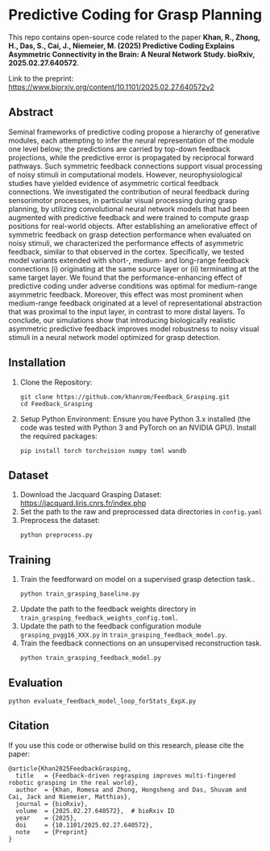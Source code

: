 # Predictive Coding for Grasp Planning
This repo contains open-source code related to the paper **Khan, R., Zhong, H., Das, S., Cai, J., Niemeier, M. (2025) Predictive Coding Explains Asymmetric Connectivity in the Brain: A Neural Network Study. bioRxiv, 2025.02.27.640572**.  

Link to the preprint: https://www.biorxiv.org/content/10.1101/2025.02.27.640572v2

## Abstract
Seminal frameworks of predictive coding propose a hierarchy of generative modules, each attempting to infer the neural representation of the module one level below; the predictions are carried by top-down feedback projections, while the predictive error is propagated by reciprocal forward pathways. Such symmetric feedback connections support visual processing of noisy stimuli in computational models. However, neurophysiological studies have yielded evidence of asymmetric cortical feedback connections. We investigated the contribution of neural feedback during sensorimotor processes, in particular visual processing during grasp planning, by utilizing convolutional neural network models that had been augmented with predictive feedback and were trained to compute grasp positions for real-world objects. After establishing an ameliorative effect of symmetric feedback on grasp detection performance when evaluated on noisy stimuli, we characterized the performance effects of asymmetric feedback, similar to that observed in the cortex. Specifically, we tested model variants extended with short-, medium- and long-range feedback connections (i) originating at the same source layer or (ii) terminating at the same target layer. We found that the performance-enhancing effect of predictive coding under adverse conditions was optimal for medium-range asymmetric feedback. Moreover, this effect was most prominent when medium-range feedback originated at a level of representational abstraction that was proximal to the input layer, in contrast to more distal layers. To conclude, our simulations show that introducing biologically realistic asymmetric predictive feedback improves model robustness to noisy visual stimuli in a neural network model optimized for grasp detection.

## Installation
1. Clone the Repository:
   ```
   git clone https://github.com/khanrom/Feedback_Grasping.git
   cd Feedback_Grasping
   ```
2. Setup Python Environment: Ensure you have Python 3.x installed (the code was tested with Python 3 and PyTorch on an NVIDIA GPU). Install the required packages:
   ```
   pip install torch torchvision numpy toml wandb
   ```
## Dataset
1. Download the Jacquard Grasping Dataset: https://jacquard.liris.cnrs.fr/index.php
2. Set the path to the raw and preprocessed data directories in `config.yaml`
3. Preprocess the dataset:
   ```
   python preprocess.py
   ```
   
## Training
1. Train the feedforward on model on a supervised grasp detection task..
   ```
   python train_grasping_baseline.py
   ```
2. Update the path to the feedback weights directory in `train_grasping_feedback_weights_config.toml`.
3. Update the path to the feedback configuration module `grasping_pvgg16_XXX.py` in `train_grasping_feedback_model.py`.
4. Train the feedback connections on an unsupervised reconstruction task.
   ```
   python train_grasping_feedback_model.py
   ```
## Evaluation
   ```
   python evaluate_feedback_model_loop_forStats_ExpX.py
   ```

## Citation
If you use this code or otherwise build on this research, please cite the paper:
```
@article{Khan2025FeedbackGrasping,
  title   = {Feedback-driven regrasping improves multi-fingered robotic grasping in the real world},
  author  = {Khan, Romesa and Zhong, Hongsheng and Das, Shuvam and Cai, Jack and Niemeier, Matthias},
  journal = {bioRxiv},
  volume  = {2025.02.27.640572},  # bioRxiv ID
  year    = {2025},
  doi     = {10.1101/2025.02.27.640572},
  note    = {Preprint}
}
```







